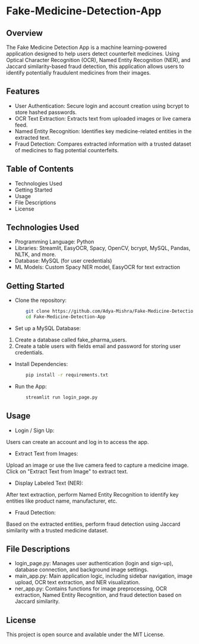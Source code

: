 # Fake-Medicine-Detection-App

## Overview
The Fake Medicine Detection App is a machine learning-powered application designed to help users detect counterfeit medicines. Using Optical Character Recognition (OCR), Named Entity Recognition (NER), and Jaccard similarity-based fraud detection, this application allows users to identify potentially fraudulent medicines from their images.

## Features
- User Authentication: Secure login and account creation using bcrypt to store hashed passwords.
- OCR Text Extraction: Extracts text from uploaded images or live camera feed.
- Named Entity Recognition: Identifies key medicine-related entities in the extracted text.
- Fraud Detection: Compares extracted information with a trusted dataset of medicines to flag potential counterfeits.
  
## Table of Contents
- Technologies Used
- Getting Started
- Usage
- File Descriptions
- License
  
## Technologies Used
- Programming Language: Python
- Libraries: Streamlit, EasyOCR, Spacy, OpenCV, bcrypt, MySQL, Pandas, NLTK, and more.
- Database: MySQL (for user credentials)
- ML Models: Custom Spacy NER model, EasyOCR for text extraction

## Getting Started
- Clone the repository:

  ```bash
      git clone https://github.com/Adya-Mishra/Fake-Medicine-Detection-App.git
      cd Fake-Medicine-Detection-App

- Set up a MySQL Database:

1. Create a database called fake_pharma_users.
2. Create a table users with fields email and password for storing user credentials.

- Install Dependencies:

  ```bash
      pip install -r requirements.txt

- Run the App:

  ```bash
      streamlit run login_page.py

## Usage
- Login / Sign Up:
  
Users can create an account and log in to access the app.

- Extract Text from Images:
  
Upload an image or use the live camera feed to capture a medicine image.
Click on "Extract Text from Image" to extract text.

- Display Labeled Text (NER):

After text extraction, perform Named Entity Recognition to identify key entities like product name, manufacturer, etc.

- Fraud Detection:

Based on the extracted entities, perform fraud detection using Jaccard similarity with a trusted medicine dataset.

## File Descriptions
- login_page.py: Manages user authentication (login and sign-up), database connection, and background image settings.
- main_app.py: Main application logic, including sidebar navigation, image upload, OCR text extraction, and NER visualization.
- ner_app.py: Contains functions for image preprocessing, OCR extraction, Named Entity Recognition, and fraud detection based on Jaccard similarity.

## License
This project is open source and available under the MIT License.
